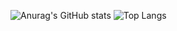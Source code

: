 ![Anurag's GitHub stats](https://github-readme-stats.vercel.app/api?username=a1ishco&hide=contribs,prs)
![Top Langs](https://github-readme-stats.vercel.app/api/top-langs/?username=a1ishco&layout=compact)
